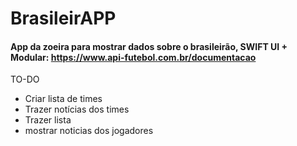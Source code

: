 # BrasileirAPP

#### App da zoeira para mostrar dados sobre o brasileirão, SWIFT UI + Modular: https://www.api-futebol.com.br/documentacao

TO-DO

- Criar lista de times
- Trazer notícias dos times
- Trazer lista
- mostrar noticias dos jogadores 
